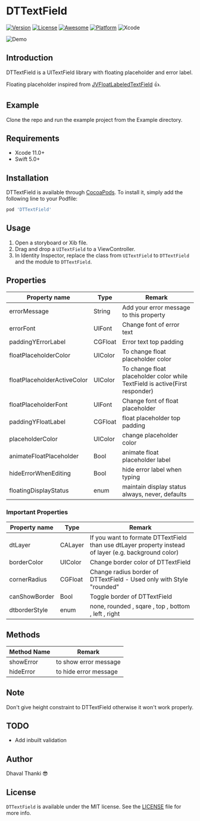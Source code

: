 # DTTextField

[![Version](https://img.shields.io/badge/Pod-V0.4.0-green.svg)](https://github.com/iDhaval/DTTextField/releases/tag/0.2.4)
[![License](https://img.shields.io/github/license/mashape/apistatus.svg)](https://github.com/iDhaval/DTTextField/blob/master/LICENSE)
[![Awesome](https://cdn.rawgit.com/sindresorhus/awesome/d7305f38d29fed78fa85652e3a63e154dd8e8829/media/badge.svg)](https://github.com/matteocrippa/awesome-swift)
[![Platform](https://img.shields.io/badge/Language-Swift_5.0-orange.svg)](https://developer.apple.com/library/content/documentation/Swift/Conceptual/Swift_Programming_Language/)
![Xcode](https://img.shields.io/badge/Xcode-11.0-blue.svg)

![Demo](https://github.com/iDhaval/DTTextField/blob/master/DTTextField.gif?raw=true)

## Introduction

DTTextField is a UITextField library with floating placeholder and error label.

Floating placeholder inspired from [JVFloatLabeledTextField](https://github.com/jverdi/JVFloatLabeledTextField) :+1:.

## Example

Clone the repo and run the example project from the Example directory.

## Requirements

* Xcode 11.0+
* Swift 5.0+

## Installation

DTTextField is available through [CocoaPods](http://cocoapods.org). To install
it, simply add the following line to your Podfile:

```ruby
pod 'DTTextField'
```

## Usage

1. Open a storyboard or Xib file.  
2. Drag and drop a `UITextField` to a ViewController.  
3. In Identity Inspector, replace the class from `UITextField` to `DTTextField` and the module to `DTTextField`.  

## Properties

| Property name | Type | Remark |
| ------------- |------------- | ----- |
| errorMessage | String | Add your error message to this property|
| errorFont | UIFont | Change font of error text |
| paddingYErrorLabel | CGFloat | Error text top padding |
| floatPlaceholderColor | UIColor | To change float placeholder color |
| floatPlaceholderActiveColor | UIColor | To change float placeholder color while TextField is active(First responder)|
| floatPlaceholderFont | UIFont | Change font of float placeholder |
| paddingYFloatLabel | CGFloat | float placeholder top padding |
| placeholderColor | UIColor | change placeholder color |
| animateFloatPlaceholder | Bool | animate float placeholder label |
| hideErrorWhenEditing | Bool | hide error label when typing |
| floatingDisplayStatus | enum | maintain display status always, never, defaults | 


### Important Properties

| Property name | Type | Remark |
| ------------- |------------- | ----- |
| dtLayer | CALayer | If you want to formate DTTextField than use dtLayer property instead of layer (e.g. background color) |
| borderColor | UIColor | Change border color of DTTextField |
| cornerRadius | CGFloat | Change radius border of DTTextField - Used only with Style "rounded" |
| canShowBorder | Bool | Toggle border of DTTextField |
| dtborderStyle | enum | none, rounded , sqare , top , bottom , left , right |

## Methods

| Method Name | Remark |
| ------------|--------|
| showError | to show error message |
| hideError | to hide error message |

## Note

Don't give height constraint to DTTextField otherwise it won't work properly.

## TODO
* Add inbuilt validation

## Author

Dhaval Thanki :sunglasses:

## License

```DTTextField``` is available under the MIT license. See the [LICENSE](https://github.com/iDhaval/DTTextField/blob/master/LICENSE) file for more info.
